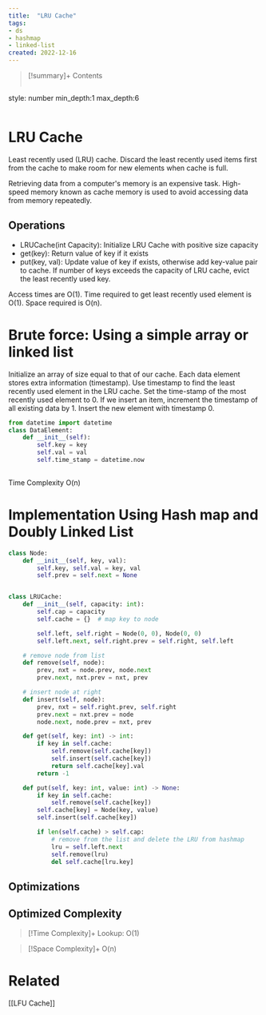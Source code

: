 ```yaml
---
title:  "LRU Cache"
tags:
- ds
- hashmap
- linked-list
created: 2022-12-16
---
```


>[!summary]+ Contents
>```toc
style: number
min_depth:1
max_depth:6 
>```


# LRU Cache
Least recently used (LRU) cache. Discard the least recently used items first from the cache to make room for new elements when cache is full.

Retrieving data from a computer's memory is an expensive task. 
High-speed memory known as cache memory is used to avoid accessing data from memory repeatedly.

## Operations
- LRUCache(int Capacity): Initialize LRU Cache with positive size capacity
- get(key): Return value of key if it exists
- put(key, val): Update value of key if exists, otherwise add key-value pair to cache. If number of keys exceeds the capacity of LRU cache, evict the least recently used key.

Access times are O(1).
Time required to get least recently used element is O(1).
Space required is O(n).

# Brute force: Using a simple array or linked list
Initialize an array of size equal to that of our cache. Each data element stores extra information (timestamp). Use timestamp to find the least recently used element in the LRU cache. Set the time-stamp of the most recently used element to 0. If we insert an item, increment the timestamp of all existing data by 1. Insert the new element with timestamp 0.

```python
from datetime import datetime
class DataElement:
	def __init__(self):
		self.key = key
		self.val = val
		self.time_stamp = datetime.now
	
```
 Time Complexity O(n)

# Implementation Using Hash map and Doubly Linked List

```python
class Node:
    def __init__(self, key, val):
        self.key, self.val = key, val
        self.prev = self.next = None


class LRUCache:
    def __init__(self, capacity: int):
        self.cap = capacity
        self.cache = {}  # map key to node

        self.left, self.right = Node(0, 0), Node(0, 0)
        self.left.next, self.right.prev = self.right, self.left

    # remove node from list
    def remove(self, node):
        prev, nxt = node.prev, node.next
        prev.next, nxt.prev = nxt, prev

    # insert node at right
    def insert(self, node):
        prev, nxt = self.right.prev, self.right
        prev.next = nxt.prev = node
        node.next, node.prev = nxt, prev

    def get(self, key: int) -> int:
        if key in self.cache:
            self.remove(self.cache[key])
            self.insert(self.cache[key])
            return self.cache[key].val
        return -1

    def put(self, key: int, value: int) -> None:
        if key in self.cache:
            self.remove(self.cache[key])
        self.cache[key] = Node(key, value)
        self.insert(self.cache[key])

        if len(self.cache) > self.cap:
            # remove from the list and delete the LRU from hashmap
            lru = self.left.next
            self.remove(lru)
            del self.cache[lru.key]
```

## Optimizations

## Optimized Complexity

>[!Time Complexity]+
>Lookup: O(1)

>[!Space Complexity]+
>O(n)



# Related
[[LFU Cache]]
